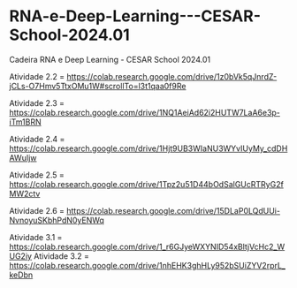 # RNA-e-Deep-Learning---CESAR-School-2024.01
Cadeira RNA e Deep Learning - CESAR School 2024.01

Atividade 2.2 = https://colab.research.google.com/drive/1z0bVk5qJnrdZ-jCLs-O7Hmv5TtxOMu1W#scrollTo=l3t1qaa0f9Re

Atividade 2.3 = https://colab.research.google.com/drive/1NQ1AeiAd62i2HUTW7LaA6e3p-iTm1BRN

Atividade 2.4 = https://colab.research.google.com/drive/1Hjt9UB3WIaNU3WYvIUyMy_cdDHAWuIjw

Atividade 2.5 = https://colab.research.google.com/drive/1Tpz2u51D44bOdSalGUcRTRyG2fMW2ctv

Atividade 2.6 = https://colab.research.google.com/drive/15DLaP0LQdUUi-NvnoyuSKbhPdN0yENWq

Atividade 3.1 = https://colab.research.google.com/drive/1_r6GJyeWXYNID54xBltjVcHc2_WUG2iy
Atividade 3.2 = https://colab.research.google.com/drive/1nhEHK3ghHLy952bSUiZYV2rprL_keDbn

